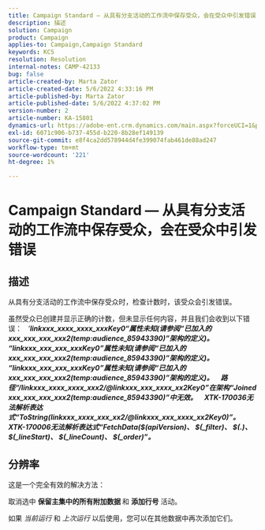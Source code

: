 ```yaml
---
title: Campaign Standard — 从具有分支活动的工作流中保存受众，会在受众中引发错误
description: 描述
solution: Campaign
product: Campaign
applies-to: Campaign,Campaign Standard
keywords: KCS
resolution: Resolution
internal-notes: CAMP-42133
bug: false
article-created-by: Marta Zator
article-created-date: 5/6/2022 4:33:16 PM
article-published-by: Marta Zator
article-published-date: 5/6/2022 4:37:02 PM
version-number: 2
article-number: KA-15801
dynamics-url: https://adobe-ent.crm.dynamics.com/main.aspx?forceUCI=1&pagetype=entityrecord&etn=knowledgearticle&id=286a3538-5acd-ec11-a7b5-6045bd00dbbc
exl-id: 6071c906-b737-455d-b220-8b28ef149139
source-git-commit: e8f4ca2dd578944d4fe399074fab461de88ad247
workflow-type: tm+mt
source-wordcount: '221'
ht-degree: 1%

---
```


# Campaign Standard — 从具有分支活动的工作流中保存受众，会在受众中引发错误

## 描述


从具有分支活动的工作流中保存受众时，检查计数时，该受众会引发错误。

虽然受众已创建并显示正确的计数，但未显示任何内容，并且我们会收到以下错误：
 
*&#39;<b>linkxxx_xxxx_xxxx_xxxKey0“属性未知(请参阅“已加入的xxx_xxx_xxx_xxx2(temp:audience_85943390)”架构的定义)。 “linkxxx_xxx_xxx_xxxKey0”属性未知(请参阅“已加入的xxx_xxx_xxx_xxx2(temp:audience_85943390)”架构的定义)。 “linkxxx_xxx_xxx_xxxKey0”属性未知(请参阅“已加入的xxx_xxx_xxx_xxx2(temp:audience_85943390)”架构的定义)。</b>*
 <b>__</b> 
<b>*路径“/linkxxx_xxxx_xxxx_xxx2/@linkxxx_xxx_xxxx_xx2Key0”在架构“Joined xxx_xxx_xxx_xxx2(temp:audience_85943390)”中无效。</b>*
 <b>__</b> 
<b>*XTK-170036无法解析表达式“ToString(linkxxx_xxxx_xxx_xx2/@linkxxx_xxx_xxxx_xx2Key0)”。 XTK-170006无法解析表达式“FetchData($(apiVersion)、 $(_filter)、 $(.)、 $(_lineStart)、 $(_lineCount)、 $(_order)”。</b>*


## 分辨率


这是一个完全有效的解决方法：

取消选中 <b>保留主集中的所有附加数据 </b>和 <b>添加行号</b> 活动。

如果 *当前运行* 和 *上次运行* 以后使用，您可以在其他数据中再次添加它们。
